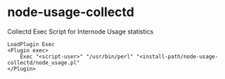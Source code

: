 node-usage-collectd
===================

Collectd Exec Script for Internode Usage statistics

    LoadPlugin Exec
    <Plugin exec>
        Exec "<script-user>" "/usr/bin/perl" "<install-path/node-usage-collectd/node_usage.pl"
    </Plugin>
